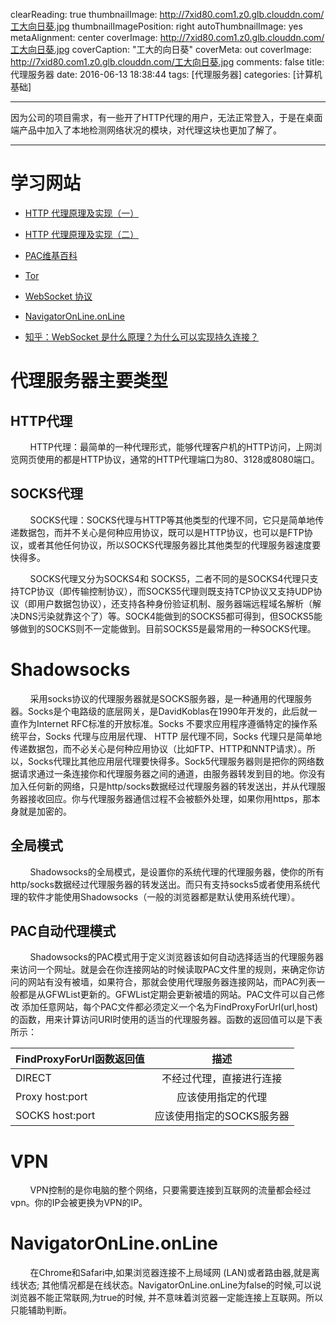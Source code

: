 clearReading: true
thumbnailImage: http://7xid80.com1.z0.glb.clouddn.com/工大向日葵.jpg
thumbnailImagePosition: right
autoThumbnailImage: yes
metaAlignment: center
coverImage: http://7xid80.com1.z0.glb.clouddn.com/工大向日葵.jpg
coverCaption: "工大的向日葵"
coverMeta: out
coverImage: http://7xid80.com1.z0.glb.clouddn.com/工大向日葵.jpg
comments: false
title: 代理服务器
date: 2016-06-13 18:38:44
tags: [代理服务器]
categories: [计算机基础]

---
因为公司的项目需求，有一些开了HTTP代理的用户，无法正常登入，于是在桌面端产品中加入了本地检测网络状况的模块，对代理这块也更加了解了。
<!-- more -->
***
# 学习网站

 * [HTTP 代理原理及实现（一）](https://imququ.com/post/web-proxy.html)
 
 * [HTTP 代理原理及实现（二）](https://imququ.com/post/web-proxy-2.html)
 
 * [PAC维基百科]( https://en.wikipedia.org/wiki/Proxy_auto-config)
  
 * [Tor]( https://www.torproject.org/download/download-easy.html.en)
 
 * [WebSocket 协议](http://www.jianshu.com/p/867274a5e054)
 
 * [NavigatorOnLine.onLine]( https://developer.mozilla.org/zh-CN/docs/Web/API/NavigatorOnLine/onLine)
 
 * [知乎：WebSocket 是什么原理？为什么可以实现持久连接？]( https://www.zhihu.com/question/20215561)
 




# 代理服务器主要类型

## HTTP代理

&nbsp;&nbsp;&nbsp;&nbsp;&nbsp;&nbsp;&nbsp;&nbsp;HTTP代理：最简单的一种代理形式，能够代理客户机的HTTP访问，上网浏览网页使用的都是HTTP协议，通常的HTTP代理端口为80、3128或8080端口。

## SOCKS代理

&nbsp;&nbsp;&nbsp;&nbsp;&nbsp;&nbsp;&nbsp;&nbsp;SOCKS代理：SOCKS代理与HTTP等其他类型的代理不同，它只是简单地传递数据包，而并不关心是何种应用协议，既可以是HTTP协议，也可以是FTP协议，或者其他任何协议，所以SOCKS代理服务器比其他类型的代理服务器速度要快得多。

&nbsp;&nbsp;&nbsp;&nbsp;&nbsp;&nbsp;&nbsp;&nbsp;SOCKS代理又分为SOCKS4和 SOCKS5，二者不同的是SOCKS4代理只支持TCP协议（即传输控制协议），而SOCKS5代理则既支持TCP协议又支持UDP协议（即用户数据包协议），还支持各种身份验证机制、服务器端远程域名解析（解决DNS污染就靠这个了）等。SOCK4能做到的SOCKS5都可得到，但SOCKS5能够做到的SOCKS则不一定能做到。目前SOCKS5是最常用的一种SOCKS代理。


# Shadowsocks

&nbsp;&nbsp;&nbsp;&nbsp;&nbsp;&nbsp;&nbsp;&nbsp;采用socks协议的代理服务器就是SOCKS服务器，是一种通用的代理服务器。Socks是个电路级的底层网关，是DavidKoblas在1990年开发的，此后就一直作为Internet RFC标准的开放标准。Socks 不要求应用程序遵循特定的操作系统平台，Socks 代理与应用层代理、 HTTP 层代理不同，Socks 代理只是简单地传递数据包，而不必关心是何种应用协议（比如FTP、HTTP和NNTP请求）。所以，Socks代理比其他应用层代理要快得多。Sock5代理服务器则是把你的网络数据请求通过一条连接你和代理服务器之间的通道，由服务器转发到目的地。你没有加入任何新的网络，只是http/socks数据经过代理服务器的转发送出，并从代理服务器接收回应。你与代理服务器通信过程不会被额外处理，如果你用https，那本身就是加密的。

## 全局模式

&nbsp;&nbsp;&nbsp;&nbsp;&nbsp;&nbsp;&nbsp;&nbsp;Shadowsocks的全局模式，是设置你的系统代理的代理服务器，使你的所有http/socks数据经过代理服务器的转发送出。而只有支持socks5或者使用系统代理的软件才能使用Shadowsocks（一般的浏览器都是默认使用系统代理）。

## PAC自动代理模式

&nbsp;&nbsp;&nbsp;&nbsp;&nbsp;&nbsp;&nbsp;&nbsp;Shadowsocks的PAC模式用于定义浏览器该如何自动选择适当的代理服务器来访问一个网址。就是会在你连接网站的时候读取PAC文件里的规则，来确定你访问的网站有没有被墙，如果符合，那就会使用代理服务器连接网站，而PAC列表一般都是从GFWList更新的。GFWList定期会更新被墙的网站。PAC文件可以自己修改 添加任意网站，每个PAC文件都必须定义一个名为FindProxyForUrl(url,host)的函数，用来计算访问URI时使用的适当的代理服务器。函数的返回值可以是下表所示：

| FindProxyForUrl函数返回值      | 描述         |
| ------------- |:-------------:|
| DIRECT    | 不经过代理，直接进行连接 | 
| Proxy host:port| 应该使用指定的代理|  
| SOCKS host:port| 应该使用指定的SOCKS服务器|   

# VPN

&nbsp;&nbsp;&nbsp;&nbsp;&nbsp;&nbsp;&nbsp;&nbsp;VPN控制的是你电脑的整个网络，只要需要连接到互联网的流量都会经过vpn。你的IP会被更换为VPN的IP。


# NavigatorOnLine.onLine

&nbsp;&nbsp;&nbsp;&nbsp;&nbsp;&nbsp;&nbsp;&nbsp;在Chrome和Safari中,如果浏览器连接不上局域网 (LAN)或者路由器,就是离线状态; 其他情况都是在线状态。NavigatorOnLine.onLine为false的时候,可以说浏览器不能正常联网,为true的时候, 并不意味着浏览器一定能连接上互联网。所以只能辅助判断。





